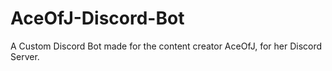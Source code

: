 # AceOfJ-Discord-Bot
A Custom Discord Bot made for the content creator AceOfJ, for her Discord Server.
